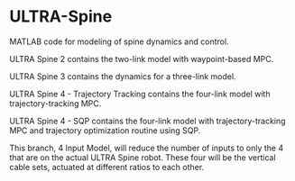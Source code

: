 # ULTRA-Spine

MATLAB code for modeling of spine dynamics and control.

ULTRA Spine 2 contains the two-link model with waypoint-based MPC.

ULTRA Spine 3 contains the dynamics for a three-link model.

ULTRA Spine 4 - Trajectory Tracking contains the four-link model with trajectory-tracking MPC.

ULTRA Spine 4 - SQP contains the four-link model with trajectory-tracking MPC and trajectory optimization routine using SQP.

This branch, 4 Input Model, will reduce the number of inputs to only the 4 that are on the actual ULTRA Spine robot. These four will be the vertical cable sets, actuated at different ratios to each other.